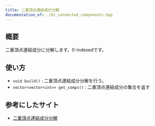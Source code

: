 ```yaml
---
title: 二重頂点連結成分分解
documentation_of: ./bi_connected_components.hpp
---
```


## 概要
二重頂点連結成分に分解します。0-indexedです。

## 使い方
- `void build()` : 二重頂点連結成分分解を行う。
- `vector<vector<int>> get_comps()` : 二重頂点連結成分の集合を返す

## 参考にしたサイト
- [二重頂点連結成分分解](https://kokiymgch.hatenablog.com/entry/2018/03/21/152148)